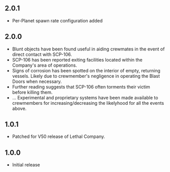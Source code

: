 ## 2.0.1
- Per-Planet spawn rate configuration added

## 2.0.0
- Blunt objects have been found useful in aiding crewmates in the event of direct contact with SCP-106.
- SCP-106 has been reported exiting facilities located within the Company's area of operations.
- Signs of corrosion has been spotted on the interior of empty, returning vessels. Likely due to crewmember's negligence in operating the Blast Doors when necessary.
- Further reading suggests that SCP-106 often torments their victim before killing them.
- ... Experimental and proprietary systems have been made available to crewmembers for increasing/decreasing the likelyhood for all the events above.

## 1.0.1
- Patched for V50 release of Lethal Company.

## 1.0.0

- Initial release